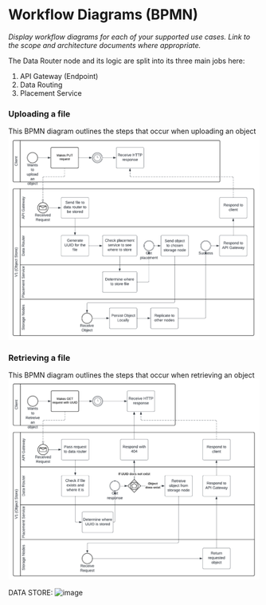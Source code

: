 # Workflow Diagrams (BPMN)

*Display workflow diagrams for each of your supported use cases. Link to the scope and architecture documents where appropriate.*

The Data Router node and its logic are split into its three main jobs here:
1. API Gateway (Endpoint)
2. Data Routing
3. Placement Service

### Uploading a file

This BPMN diagram outlines the steps that occur when uploading an object
![BPMN upload diagram](./diagrams/BPMN_Upload.png)

### Retrieving a file

This BPMN diagram outlines the steps that occur when retrieving an object
![BPMN retrieve diagram](./diagrams/BPMN_Retrieve.png)

DATA STORE:
![image](https://github.com/S24-Capstone-Distributed/General-4020/assets/77073383/8da5e645-37e0-4ef2-bcb7-c8a64171265a)

